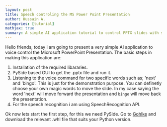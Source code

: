 ```yaml
---
layout: post
title: Speech controling the MS Power Point Presentation
author: Hussain A.
categories: [tutorial]
mathjax: true
summary: A simple AI application tutorial to control PPTX slides with speech using python
---
```


Hello friends, today i am going to present a very simple AI application to voice control the Microsoft PowerPoint Presentation.
The basic steps in making this application are:
1) Installation of the required libararies.
2) PySide based GUI to get the .pptx file and run it.
3) Listening to the voice command for two specific words such as; 'next' and 'bingo'. This is just for the demonstration purpose.
You can definetly choose your own magic words to move the slide. In my case saying the word 'next' will move forward the presentation
and `bingo` will move back the presentation.
4) For the speech recognition i am using SpeechRecognition API. 

Ok now lets start the first step, for this we need PySide. Go to [Gohlke](https://www.lfd.uci.edu/~gohlke/pythonlibs/#pyside) and download the relevant .whl file that suits your Python version. 
